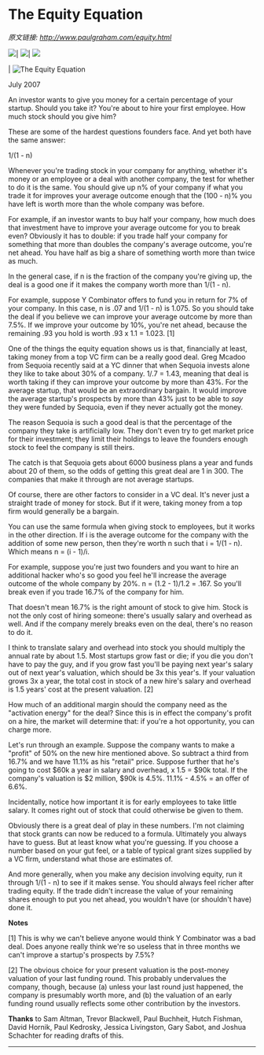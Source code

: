 # The Equity Equation

_原文链接: <http://www.paulgraham.com/equity.html>_

![](https://s.turbifycdn.com/aah/paulgraham/essays-5.gif)| ![](https://sep.turbifycdn.com/ca/Img/trans_1x1.gif)| [![](https://s.turbifycdn.com/aah/paulgraham/essays-6.gif)](index.html)  
  
| ![The Equity Equation](https://s.turbifycdn.com/aah/paulgraham/the-equity-equation-2.gif)  
  
July 2007  
  
An investor wants to give you money for a certain percentage of your startup. Should you take it? You're about to hire your first employee. How much stock should you give him?  
  
These are some of the hardest questions founders face. And yet both have the same answer:  
  
1/(1 - n)  
  
Whenever you're trading stock in your company for anything, whether it's money or an employee or a deal with another company, the test for whether to do it is the same. You should give up n% of your company if what you trade it for improves your average outcome enough that the (100 - n)% you have left is worth more than the whole company was before.  
  
For example, if an investor wants to buy half your company, how much does that investment have to improve your average outcome for you to break even? Obviously it has to double: if you trade half your company for something that more than doubles the company's average outcome, you're net ahead. You have half as big a share of something worth more than twice as much.  
  
In the general case, if n is the fraction of the company you're giving up, the deal is a good one if it makes the company worth more than 1/(1 - n).  
  
For example, suppose Y Combinator offers to fund you in return for 7% of your company. In this case, n is .07 and 1/(1 - n) is 1.075. So you should take the deal if you believe we can improve your average outcome by more than 7.5%. If we improve your outcome by 10%, you're net ahead, because the remaining .93 you hold is worth .93 x 1.1 = 1.023. [1]  
  
One of the things the equity equation shows us is that, financially at least, taking money from a top VC firm can be a really good deal. Greg Mcadoo from Sequoia recently said at a YC dinner that when Sequoia invests alone they like to take about 30% of a company. 1/.7 = 1.43, meaning that deal is worth taking if they can improve your outcome by more than 43%. For the average startup, that would be an extraordinary bargain. It would improve the average startup's prospects by more than 43% just to be able to _say_ they were funded by Sequoia, even if they never actually got the money.  
  
The reason Sequoia is such a good deal is that the percentage of the company they take is artificially low. They don't even try to get market price for their investment; they limit their holdings to leave the founders enough stock to feel the company is still theirs.  
  
The catch is that Sequoia gets about 6000 business plans a year and funds about 20 of them, so the odds of getting this great deal are 1 in 300. The companies that make it through are not average startups.  
  
Of course, there are other factors to consider in a VC deal. It's never just a straight trade of money for stock. But if it were, taking money from a top firm would generally be a bargain.  
  
You can use the same formula when giving stock to employees, but it works in the other direction. If i is the average outcome for the company with the addition of some new person, then they're worth n such that i = 1/(1 - n). Which means n = (i - 1)/i.  
  
For example, suppose you're just two founders and you want to hire an additional hacker who's so good you feel he'll increase the average outcome of the whole company by 20%. n = (1.2 - 1)/1.2 = .167. So you'll break even if you trade 16.7% of the company for him.  
  
That doesn't mean 16.7% is the right amount of stock to give him. Stock is not the only cost of hiring someone: there's usually salary and overhead as well. And if the company merely breaks even on the deal, there's no reason to do it.  
  
I think to translate salary and overhead into stock you should multiply the annual rate by about 1.5. Most startups grow fast or die; if you die you don't have to pay the guy, and if you grow fast you'll be paying next year's salary out of next year's valuation, which should be 3x this year's. If your valuation grows 3x a year, the total cost in stock of a new hire's salary and overhead is 1.5 years' cost at the present valuation. [2]  
  
How much of an additional margin should the company need as the "activation energy" for the deal? Since this is in effect the company's profit on a hire, the market will determine that: if you're a hot opportunity, you can charge more.  
  
Let's run through an example. Suppose the company wants to make a "profit" of 50% on the new hire mentioned above. So subtract a third from 16.7% and we have 11.1% as his "retail" price. Suppose further that he's going to cost $60k a year in salary and overhead, x 1.5 = $90k total. If the company's valuation is $2 million, $90k is 4.5%. 11.1% - 4.5% = an offer of 6.6%.  
  
Incidentally, notice how important it is for early employees to take little salary. It comes right out of stock that could otherwise be given to them.  
  
Obviously there is a great deal of play in these numbers. I'm not claiming that stock grants can now be reduced to a formula. Ultimately you always have to guess. But at least know what you're guessing. If you choose a number based on your gut feel, or a table of typical grant sizes supplied by a VC firm, understand what those are estimates of.  
  
And more generally, when you make any decision involving equity, run it through 1/(1 - n) to see if it makes sense. You should always feel richer after trading equity. If the trade didn't increase the value of your remaining shares enough to put you net ahead, you wouldn't have (or shouldn't have) done it.  
  
  
  
**Notes**  
  
[1] This is why we can't believe anyone would think Y Combinator was a bad deal. Does anyone really think we're so useless that in three months we can't improve a startup's prospects by 7.5%?   
  
[2] The obvious choice for your present valuation is the post-money valuation of your last funding round. This probably undervalues the company, though, because (a) unless your last round just happened, the company is presumably worth more, and (b) the valuation of an early funding round usually reflects some other contribution by the investors.  
  
**Thanks** to Sam Altman, Trevor Blackwell, Paul Buchheit, Hutch Fishman, David Hornik, Paul Kedrosky, Jessica Livingston, Gary Sabot, and Joshua Schachter for reading drafts of this.  
  
  
---
